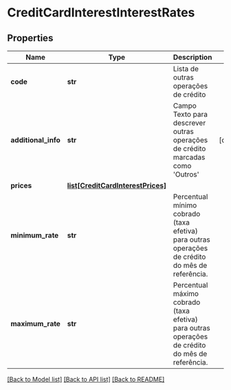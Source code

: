 # CreditCardInterestInterestRates

## Properties
Name | Type | Description | Notes
------------ | ------------- | ------------- | -------------
**code** | **str** | Lista de outras operações de crédito | 
**additional_info** | **str** | Campo Texto para descrever outras operações de crédito marcadas como &#x27;Outros&#x27; | [optional] 
**prices** | [**list[CreditCardInterestPrices]**](CreditCardInterestPrices.md) |  | 
**minimum_rate** | **str** | Percentual mínimo cobrado (taxa efetiva) para  outras operações de crédito do mês de referência. | 
**maximum_rate** | **str** | Percentual máximo cobrado (taxa efetiva) para  outras operações de crédito do mês de referência. | 

[[Back to Model list]](../README.md#documentation-for-models) [[Back to API list]](../README.md#documentation-for-api-endpoints) [[Back to README]](../README.md)

